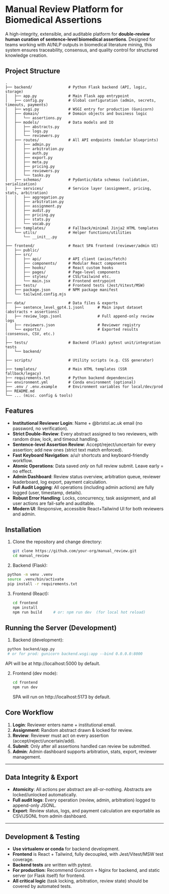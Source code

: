 # **Manual Review Platform for Biomedical Assertions**

A high-integrity, extensible, and auditable platform for **double-review human curation of sentence-level biomedical assertions**. Designed for teams working with AI/NLP outputs in biomedical literature mining, this system ensures traceability, consensus, and quality control for structured knowledge creation.

## **Project Structure**

```
.
├── backend/                # Python Flask backend (API, logic, storage)
│   ├── app.py              # Main Flask app entrypoint
│   ├── config.py           # Global configuration (admin, secrets, timeouts, payments)
│   ├── wsgi.py             # WSGI entry for production (Gunicorn)
│   ├── domain/             # Domain objects and business logic
│   │   └── assertions.py
│   ├── models/             # Data models and IO
│   │   ├── abstracts.py
│   │   ├── logs.py
│   │   └── reviewers.py
│   ├── routes/             # All API endpoints (modular blueprints)
│   │   ├── admin.py
│   │   ├── arbitration.py
│   │   ├── auth.py
│   │   ├── export.py
│   │   ├── meta.py
│   │   ├── pricing.py
│   │   ├── reviewers.py
│   │   └── tasks.py
│   ├── schemas/            # Pydantic/data schemas (validation, serialization)
│   ├── services/           # Service layer (assignment, pricing, stats, arbitration)
│   │   ├── aggregation.py
│   │   ├── arbitration.py
│   │   ├── assignment.py
│   │   ├── audit.py
│   │   ├── pricing.py
│   │   ├── stats.py
│   │   └── vocab.py
│   ├── templates/          # Fallback/minimal Jinja2 HTML templates
│   └── utils/              # Helper functions/utilities
│       └── __init__.py
│
├── frontend/               # React SPA frontend (reviewer/admin UI)
│   ├── public/
│   ├── src/
│   │   ├── api/            # API client (axios/fetch)
│   │   ├── components/     # Modular React components
│   │   ├── hooks/          # React custom hooks
│   │   ├── pages/          # Page-level components
│   │   ├── styles/         # CSS/tailwind etc.
│   │   └── main.jsx        # Frontend entrypoint
│   ├── tests/              # Frontend tests (Jest/Vitest/MSW)
│   ├── package.json        # NPM package manifest
│   └── tailwind.config.mjs
│
├── data/                   # Data files & exports
│   ├── sentence_level_gpt4.1.jsonl      # Main input dataset (abstracts + assertions)
│   ├── review_logs.jsonl                # Full append-only review logs
│   ├── reviewers.json                   # Reviewer registry
│   └── exports/                         # Exported results (consensus, CSV, etc.)
│
├── tests/                  # Backend (Flask) pytest unit/integration tests
│   └── backend/
│
├── scripts/                # Utility scripts (e.g. CSS generator)
│
├── templates/              # Main HTML templates (SSR fallback/legacy)
├── requirements.txt        # Python backend dependencies
├── environment.yml         # Conda environment (optional)
├── .env / .env.example     # Environment variables for local/dev/prod
├── README.md
└── ... (misc. config & tools)
```

## **Features**

- **Institutional Reviewer Login**: Name + @bristol.ac.uk email (no password, no verification).
- **Strict Double-Review**: Every abstract assigned to two reviewers, with random draw, lock, and timeout handling.
- **Sentence-level Assertion Review**: Accept/reject/uncertain for every assertion; add new ones (strict text match enforced).
- **Fast Keyboard Navigation**: a/u/r shortcuts and keyboard-friendly workflow.
- **Atomic Operations**: Data saved *only* on full review submit. Leave early = no effect.
- **Admin Dashboard**: Review status overview, arbitration queue, reviewer leaderboard, log export, payment calculation.
- **Full Audit Logging**: All operations (including admin actions) are fully logged (user, timestamp, details).
- **Robust Error Handling**: Locks, concurrency, task assignment, and all user actions are fail-safe and auditable.
- **Modern UI**: Responsive, accessible React+Tailwind UI for both reviewers and admin.

## Installation

1. Clone the repository and change directory:

   ```bash
   git clone https://github.com/your-org/manual_review.git
   cd manual_review
   ```

2.	Backend (Flask):

   ```bash
    python -m venv .venv
	source .venv/bin/activate
	pip install -r requirements.txt
   ```

3.	Frontend (React):
	```bash
	cd frontend
	npm install
	npm run build     # or: npm run dev  (for local hot reload)
	```

## Running the Server (Development)

1.	Backend (development):

   ```bash
    python backend/app.py
	# or for prod: gunicorn backend.wsgi:app --bind 0.0.0.0:8000
   ```
   API will be at http://localhost:5000 by default.


2.	Frontend (dev mode):
	```bash
	cd frontend
	npm run dev
	```
	SPA will run on http://localhost:5173 by default.


## **Core Workflow**

1. **Login**: Reviewer enters name + institutional email.
2. **Assignment**: Random abstract drawn & locked for review.
3. **Review**: Reviewer must act on every assertion (accept/reject/uncertain/add).
4. **Submit**: Only after all assertions handled can review be submitted.
5. **Admin**: Admin dashboard supports arbitration, stats, export, reviewer management.

---

## **Data Integrity & Export**

- **Atomicity**: All actions per abstract are all-or-nothing. Abstracts are locked/unlocked automatically.
- **Full audit logs**: Every operation (review, admin, arbitration) logged to append-only JSONL.
- **Export**: Review status, logs, and payment calculation are exportable as CSV/JSONL from admin dashboard.

---

## **Development & Testing**

- **Use virtualenv or conda** for backend development.
- **Frontend** is React + Tailwind, fully decoupled, with Jest/Vitest/MSW test coverage.
- **Backend tests** are written with pytest.
- **For production:** Recommend Gunicorn + Nginx for backend, and static server (or Flask itself) for frontend.
- **All critical logic** (task locking, arbitration, review state) should be covered by automated tests.